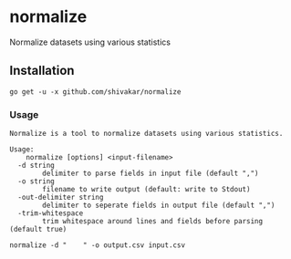 # normalize

Normalize datasets using various statistics

## Installation

```
go get -u -x github.com/shivakar/normalize
```

### Usage

```
Normalize is a tool to normalize datasets using various statistics.

Usage:
    normalize [options] <input-filename>
  -d string
        delimiter to parse fields in input file (default ",")
  -o string
        filename to write output (default: write to Stdout)
  -out-delimiter string
        delimiter to seperate fields in output file (default ",")
  -trim-whitespace
        trim whitespace around lines and fields before parsing (default true)
```

```
normalize -d "    " -o output.csv input.csv
```
